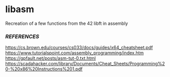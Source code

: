 # libasm
Recreation of a few functions from the 42 libft in assembly

### _REFERENCES_
https://cs.brown.edu/courses/cs033/docs/guides/x64_cheatsheet.pdf
https://www.tutorialspoint.com/assembly_programming/index.htm
https://gpfault.net/posts/asm-tut-0.txt.html
https://scadahacker.com/library/Documents/Cheat_Sheets/Programming%20-%20x86%20Instructions%201.pdf
